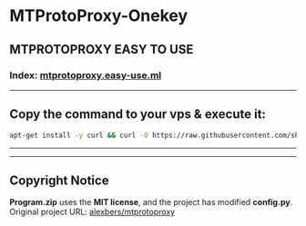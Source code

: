 # MTProtoProxy-Onekey
## MTPROTOPROXY EASY TO USE
### Index: [mtprotoproxy.easy-use.ml](https://mtprotoproxy.easy-use.ml)
- - -
## Copy the command to your vps & execute it:
```bash
apt-get install -y curl && curl -O https://raw.githubusercontent.com/shell-script/mtprotoproxy-onekey/master/mtprotoproxy-go.sh && bash mtprotoproxy-go.sh
```
- - -
- - -
## Copyright Notice
**Program.zip** uses the **MIT license**, and the project has modified **config.py**.<br>
Original project URL: [alexbers/mtprotoproxy](https://github.com/alexbers/mtprotoproxy)
